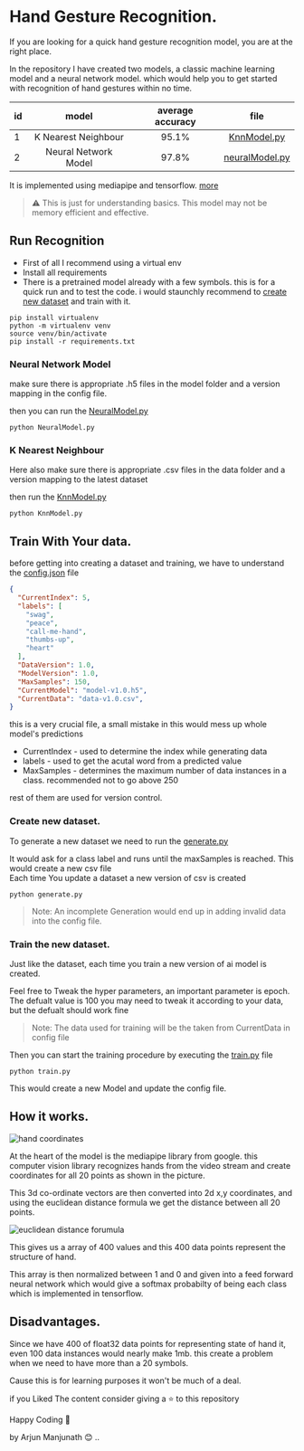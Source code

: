 # Hand Gesture Recognition.

If you are looking for a quick hand gesture recognition model, you are at the right place.

In the repository I have created two models, a classic machine learning model and a neural network model. which would help you to get started with recognition of hand gestures within no time.

| id |      model      | average accuracy | file |
|----------|:-------------:|:---:|:-------:|
| 1 |  K Nearest Neighbour | 95.1%  | [KnnModel.py](https://github.com/gitmax681/hand-gesture-recognition/blob/master/KnnModel.py)
| 2 |  Neural Network Model  | 97.8%|   [neuralModel.py](https://github.com/gitmax681/hand-gesture-recognition/blob/master/KnnModel.py)

It is implemented using mediapipe and tensorflow. [more](#how-it-works)

> :warning: This is just for understanding basics. This model may not be memory efficient and effective.

## Run Recognition

- First of all I recommend using a virtual env
- Install all requirements
- There is a pretrained model already with a few symbols. this is for a quick run and to test the code. i would staunchly recommend to [create new dataset](#train-your-data) and train with it.

```
pip install virtualenv
python -m virtualenv venv
source venv/bin/activate
pip install -r requirements.txt
```
### Neural Network Model
make sure there is appropriate .h5 files in the model folder and a version mapping in the config file.

then you can run the [NeuralModel.py](https://github.com/gitmax681/hand-gesture-recognition/blob/master/KnnModel.py)

```
python NeuralModel.py
```

### K Nearest Neighbour
Here also make sure there is appropriate .csv files in the data folder and a version mapping to the latest dataset

then run the  [KnnModel.py](https://github.com/gitmax681/hand-gesture-recognition/blob/master/KnnModel.py)

```
python KnnModel.py
```


## <a name="train-your-data"></a> Train With Your data.
before getting into creating a dataset and training, we have to understand the [config.json](https://github.com/gitmax681/hand-gesture-recognition/blob/master/config.json) file

```json
{
  "CurrentIndex": 5,
  "labels": [
    "swag",
    "peace",
    "call-me-hand",
    "thumbs-up",
    "heart"
  ],
  "DataVersion": 1.0,
  "ModelVersion": 1.0,
  "MaxSamples": 150,
  "CurrentModel": "model-v1.0.h5",
  "CurrentData": "data-v1.0.csv",
}
```
this is a very crucial file, a small mistake in this would mess up whole model's predictions

- CurrentIndex - used to determine the index while generating data
- labels - used to get the acutal word from a predicted value
- MaxSamples - determines the maximum number of data instances in a class. recommended not to go above 250

rest of them are used for version control.

### <a name="create-new-dataset"></a> Create new dataset.

To generate a new dataset we need to run the [generate.py](https://github.com/gitmax681/hand-gesture-recognition/blob/master/generate.py)

It would ask for a class label and runs until the maxSamples is reached. This would create a new csv file  
Each time You update a dataset a new version of csv is created 
```
python generate.py
```
> Note: An incomplete Generation would end up in adding invalid data into the config file.

### <a name="train-new-dataset"></a> Train the new dataset.
Just like the dataset, each time you train a new version of ai model is created.

Feel free to Tweak the hyper parameters, an important parameter is epoch. The defualt value is 100 you may need to tweak it according to your data, but the defualt should work fine

> Note: The data used for training will be the 
taken from CurrentData in config file

Then you can start the training procedure by executing the [train.py](https://github.com/gitmax681/hand-gesture-recognition/blob/master/train.py)
file

```
python train.py
```

This would create a new Model and update the config file.




## <a name="how-it-works"></a> How it works.

![hand coordinates](https://google.github.io/mediapipe/images/mobile/hand_landmarks.png)

At the heart of the model is the mediapipe library from google. this computer vision library recognizes hands 
from the video stream and create coordinates for all 20 points as shown in the picture.

This 3d co-ordinate vectors are then converted into 2d x,y coordinates, and using the euclidean distance formula we get the distance between all 20 points.

![euclidean distance forumula](https://bit.ly/3CsZRN9)

This gives us a array of 400 values and this 400 data points represent the structure of hand.

This array is then normalized between 1 and 0 and given into a feed forward neural network which would give a softmax probabilty of being each class which is implemented in tensorflow. 


## <a name="disadvantages"></a> Disadvantages.

Since we have 400 of float32 data points for representing state of hand it, even 100 data instances would nearly make 1mb. this create a problem when we need to have more than a 20 symbols.

Cause this is for learning purposes it won't be much of a deal.

if you Liked The content consider giving a :star: to this repository 

Happy Coding :purple_heart: 

by Arjun Manjunath :blush: ..